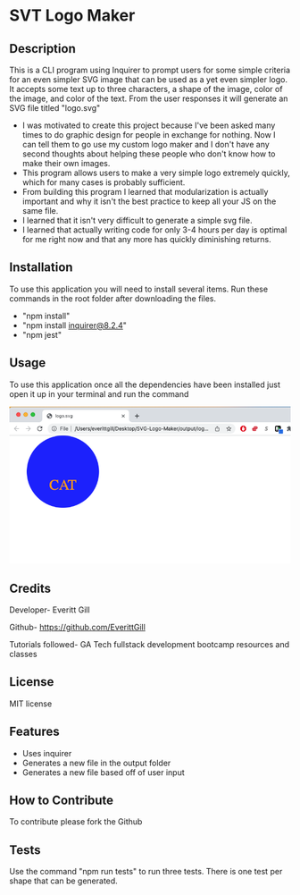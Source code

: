 # SVT Logo Maker

## Description

This is a CLI program using Inquirer to prompt users for some simple criteria for an even simpler SVG image that can be used as a yet even simpler logo. It accepts some text up to three characters, a shape of the image, color of the image, and color of the text. From the user responses it will generate an SVG file titled "logo.svg"

- I was motivated to create this project because I've been asked many times to do graphic design for people in exchange for nothing. Now I can tell them to go use my custom logo maker and I don't have any second thoughts about helping these people who don't know how to make their own images. 
- This program allows users to make a very simple logo extremely quickly, which for many cases is probably sufficient. 
- From building this program I learned that modularization is actually important and why it isn't the best practice to keep all your JS on the same file. 
- I learned that it isn't very difficult to generate a simple svg file.
- I learned that actually writing code for only 3-4 hours per day is optimal for me right now and that any more has quickly diminishing returns. 


## Installation

To use this application you will need to install several items. Run these commands in the root folder after downloading the files.

- "npm install"
- "npm install inquirer@8.2.4"
- "npm jest"



## Usage

To use this application once all the dependencies have been installed just open it up in your terminal and run the command 


    
![example logo](images/finished-product.png)


## Credits

Developer- Everitt Gill

Github- https://github.com/EverittGill

Tutorials followed- GA Tech fullstack development bootcamp resources and classes

## License

MIT license 

## Features

- Uses inquirer
- Generates a new file in the output folder
- Generates a new file based off of user input

## How to Contribute

To contribute please fork the Github


## Tests

Use the command "npm run tests" to run three tests. There is one test per shape that can be generated. 